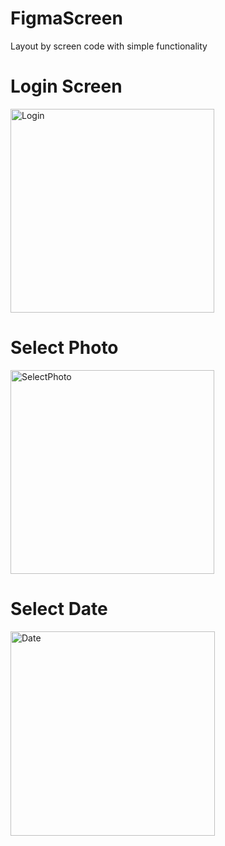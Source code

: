 # FigmaScreen 

Layout by screen code with simple functionality

# Login Screen
<img width="326" alt="Login" src="https://user-images.githubusercontent.com/52242057/79134621-abea4b80-7db6-11ea-9224-36ec1e924b86.png">

# Select Photo
<img width="326" alt="SelectPhoto" src="https://user-images.githubusercontent.com/52242057/79134716-d1775500-7db6-11ea-8901-87474d68be94.png">

# Select Date
<img width="327" alt="Date" src="https://user-images.githubusercontent.com/52242057/79134752-df2cda80-7db6-11ea-8bb1-3a0a555f555d.png">

